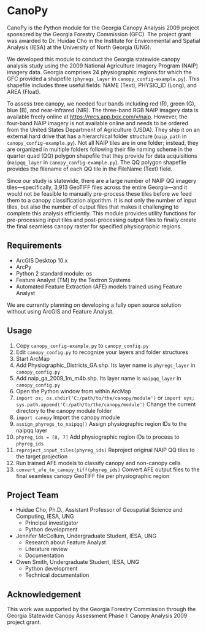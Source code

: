 # CanoPy

CanoPy is the Python module for the Georgia Canopy Analysis 2009 project
sponsored by the Georgia Forestry Commission (GFC). The project grant was
awarded to Dr. Huidae Cho in the Institute for Environmental and Spatial
Analysis (IESA) at the University of North Georgia (UNG).

We developed this module to conduct the Georgia statewide canopy analysis study
using the 2009 National Agriculture Imagery Program (NAIP) imagery data.
Georgia comprises 24 physiographic regions for which the GFC provided a
shapefile (``phyregs_layer`` in ``canopy_config-example.py``). This shapefile
includes three useful fields: NAME (Text), PHYSIO_ID (Long), and AREA (Float).

To assess tree canopy, we needed four bands including red (R), green (G), blue
(B), and near-infrared (NIR). The three-band RGB NAIP imagery data is available
freely online at https://nrcs.app.box.com/v/naip. However, the four-band NAIP
imagery is not available online and needs to be ordered from the United States
Department of Agriculture (USDA). They ship it on an external hard drive that
has a hierarchical folder structure (``naip_path`` in
``canopy_config-example.py``). Not all NAIP tiles are in one folder; instead,
they are organized in multiple folders following their file naming scheme in
the quarter quad (QQ) polygon shapefile that they provide for data acquisitions
(``naipqq_layer`` in ``canopy_config-example.py``). The QQ polygon shapefile
provides the filename of each QQ tile in the FileName (Text) field.

Since our study is statewide, there are a large number of NAIP QQ imagery
tiles&mdash;specifically, 3,913 GeoTIFF files across the entire
Georgia&mdash;and it would not be feasible to manually pre-process these tiles
before we feed them to a canopy classification algorithm. It is not only the
number of input tiles, but also the number of output files that makes it
challenging to complete this analysis efficiently. This module provides utility
functions for pre-processing input tiles and post-processing output files to
finally create the final seamless canopy raster for specified physiographic
regions.

## Requirements

* ArcGIS Desktop 10.x
* ArcPy
* Python 2 standard module: os
* Feature Analyst (TM) by the Textron Systems
* Automated Feature Extraction (AFE) models trained using Feature Analyst

We are currently planning on developing a fully open source solution without
using ArcGIS and Feature Analyst.

## Usage

1. Copy ``canopy_config-example.py`` to ``canopy_config.py``
1. Edit ``canopy_config.py`` to recognize your layers and folder structures
1. Start ArcMap
1. Add Physiographic_Districts_GA.shp. Its layer name is ``phyregs_layer`` in
   ``canopy_config.py``
1. Add naip_ga_2009_1m_m4b.shp. Its layer name is ``naipqq_layer`` in
   ``canopy_config.py``
1. Open the Python window from within ArcMap
1. ``import os; os.chdir('C:/path/to/the/canopy/module')`` or ``import sys;
   sys.path.append('C:/path/to/the/canopy/module')`` Change the current
   directory to the canopy module folder
1. ``import canopy`` Import the canopy module
1. ``assign_phyregs_to_naipqq()`` Assign physiographic region IDs to the naipqq
   layer
1. ``phyreg_ids = [8, 7]`` Add physiographic region IDs to process to
   ``phyreg_ids``
1. ``reproject_input_tiles(phyreg_ids)`` Reproject original NAIP QQ tiles to
   the target projection
1. Run trained AFE models to classify canopy and non-canopy cells
1. ``convert_afe_to_canopy_tiff(phyreg_ids)`` Convert AFE output files to the
   final seamless canopy GeoTIFF file per physiographic region

## Project Team

* Huidae Cho, Ph.D., Assistant Professor of Geospatial Science and Computing,
  IESA, UNG
  * Principal investigator
  * Python development
* Jennifer McCollum, Undergraduate Student, IESA, UNG
  * Research about Feature Analyst
  * Literature review
  * Documentation
* Owen Smith, Undergraduate Student, IESA, UNG
  * Python development
  * Technical documentation

## Acknowledgement

This work was supported by the Georgia Forestry Commission through the Georgia
Statewide Canopy Assessment Phase I: Canopy Analysis 2009 project grant.
